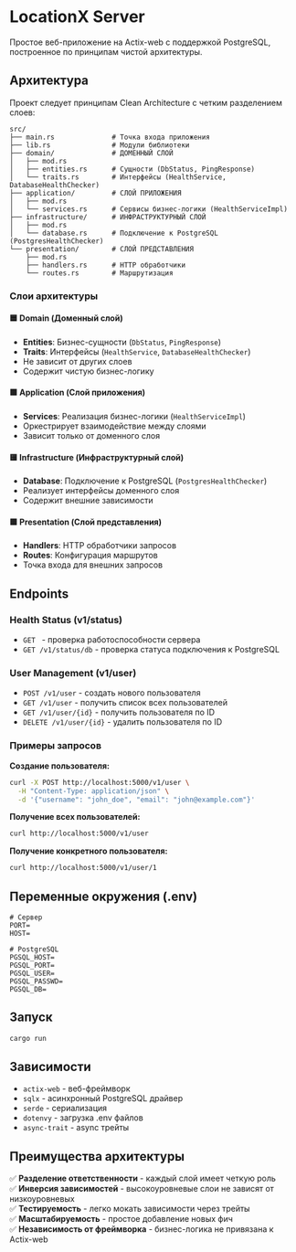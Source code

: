 # LocationX Server

Простое веб-приложение на Actix-web с поддержкой PostgreSQL, построенное по принципам чистой архитектуры.

## Архитектура

Проект следует принципам Clean Architecture с четким разделением слоев:

```
src/
├── main.rs              # Точка входа приложения
├── lib.rs               # Модули библиотеки
├── domain/              # ДОМЕННЫЙ СЛОЙ
│   ├── mod.rs
│   ├── entities.rs      # Сущности (DbStatus, PingResponse)
│   └── traits.rs        # Интерфейсы (HealthService, DatabaseHealthChecker)
├── application/         # СЛОЙ ПРИЛОЖЕНИЯ  
│   ├── mod.rs
│   └── services.rs      # Сервисы бизнес-логики (HealthServiceImpl)
├── infrastructure/      # ИНФРАСТРУКТУРНЫЙ СЛОЙ
│   ├── mod.rs
│   └── database.rs      # Подключение к PostgreSQL (PostgresHealthChecker)
└── presentation/        # СЛОЙ ПРЕДСТАВЛЕНИЯ
    ├── mod.rs
    ├── handlers.rs      # HTTP обработчики
    └── routes.rs        # Маршрутизация
```

### Слои архитектуры

#### 🟦 Domain (Доменный слой)
- **Entities**: Бизнес-сущности (`DbStatus`, `PingResponse`)
- **Traits**: Интерфейсы (`HealthService`, `DatabaseHealthChecker`)
- Не зависит от других слоев
- Содержит чистую бизнес-логику

#### 🟩 Application (Слой приложения)
- **Services**: Реализация бизнес-логики (`HealthServiceImpl`)
- Оркестрирует взаимодействие между слоями
- Зависит только от доменного слоя

#### 🟨 Infrastructure (Инфраструктурный слой)  
- **Database**: Подключение к PostgreSQL (`PostgresHealthChecker`)
- Реализует интерфейсы доменного слоя
- Содержит внешние зависимости

#### 🟪 Presentation (Слой представления)
- **Handlers**: HTTP обработчики запросов
- **Routes**: Конфигурация маршрутов
- Точка входа для внешних запросов

## Endpoints

### Health Status (v1/status)
- `GET ` - проверка работоспособности сервера
- `GET /v1/status/db` - проверка статуса подключения к PostgreSQL

### User Management (v1/user)
- `POST /v1/user` - создать нового пользователя
- `GET /v1/user` - получить список всех пользователей  
- `GET /v1/user/{id}` - получить пользователя по ID
- `DELETE /v1/user/{id}` - удалить пользователя по ID

### Примеры запросов

**Создание пользователя:**
```bash
curl -X POST http://localhost:5000/v1/user \
  -H "Content-Type: application/json" \
  -d '{"username": "john_doe", "email": "john@example.com"}'
```

**Получение всех пользователей:**
```bash
curl http://localhost:5000/v1/user
```

**Получение конкретного пользователя:**
```bash  
curl http://localhost:5000/v1/user/1
```

## Переменные окружения (.env)

```env
# Сервер
PORT=
HOST=

# PostgreSQL
PGSQL_HOST=
PGSQL_PORT=
PGSQL_USER=
PGSQL_PASSWD=
PGSQL_DB=
```

## Запуск

```bash
cargo run
```

## Зависимости

- `actix-web` - веб-фреймворк
- `sqlx` - асинхронный PostgreSQL драйвер  
- `serde` - сериализация
- `dotenvy` - загрузка .env файлов
- `async-trait` - async трейты

## Преимущества архитектуры

✅ **Разделение ответственности** - каждый слой имеет четкую роль  
✅ **Инверсия зависимостей** - высокоуровневые слои не зависят от низкоуровневых  
✅ **Тестируемость** - легко мокать зависимости через трейты  
✅ **Масштабируемость** - простое добавление новых фич  
✅ **Независимость от фреймворка** - бизнес-логика не привязана к Actix-web
